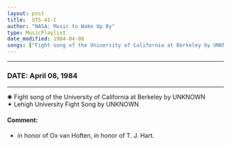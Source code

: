 ```yaml
---
layout: post
title:  STS-41-C
author: "NASA: Music to Wake Up By"
type: MusicPlaylist
date_modified: 1984-04-08
songs: ["Fight song of the University of California at Berkeley by UNKNOWN", "Lehigh University Fight Song by UNKNOWN"]
---
```


----
### DATE: April 08, 1984
----
✺ Fight song of the University of California at Berkeley by UNKNOWN  &nbsp;<br />
✦ Lehigh University Fight Song by UNKNOWN

#### Comment:
* in honor of Ox van Hoften,
in honor of T. J. Hart.



<br/>
<center>
	<a target="_blank"
	   href="https://twitter.com/intent/tweet?hashtags=Space,NASA,Playlist,NASAWakeupCalls,SpaceProgram&text={{ page.author}}, '{{ page.songs.first }}' {{ page.title }}, {{ page.date | date: '%B %d, %Y' }}. {{ site.url }}{{ page.url }}&via=nasawakeupcalls"><i class="fab fa-twitter" alt="Tweet this page" style="font-size: 1.3em;"></i></a>
	&nbsp; 	<i class="fas fa-user-astronaut" style="font-size: 1.5em;"></i> &nbsp;
    <a type="amzn" search="'Fight song of the University of California at Berkeley by UNKNOWN' or 'Lehigh University Fight Song by UNKNOWN'" category="popular music">
    <i class="fab fa-amazon" style="font-size: 1.3em;"></i></a>
</center>
